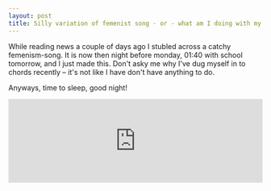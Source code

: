 ```yaml
---
layout: post
title: Silly variation of femenist song - or - what am I doing with my life?
---
```


While reading news a couple of days ago I stubled across a catchy femenism-song. It is now then night before monday, 01:40 with school tomorrow, and I just made this. Don't asky me why I've dug myself in to chords recently – it's not like I have don't have anything to do.

Anyways, time to sleep, good night!

<iframe width="100%" height="166" scrolling="no" frameborder="no" src="https://w.soundcloud.com/player/?url=https%3A//api.soundcloud.com/tracks/194920158&amp;color=ff5500&amp;auto_play=false&amp;hide_related=false&amp;show_comments=true&amp;show_user=true&amp;show_reposts=false"></iframe>